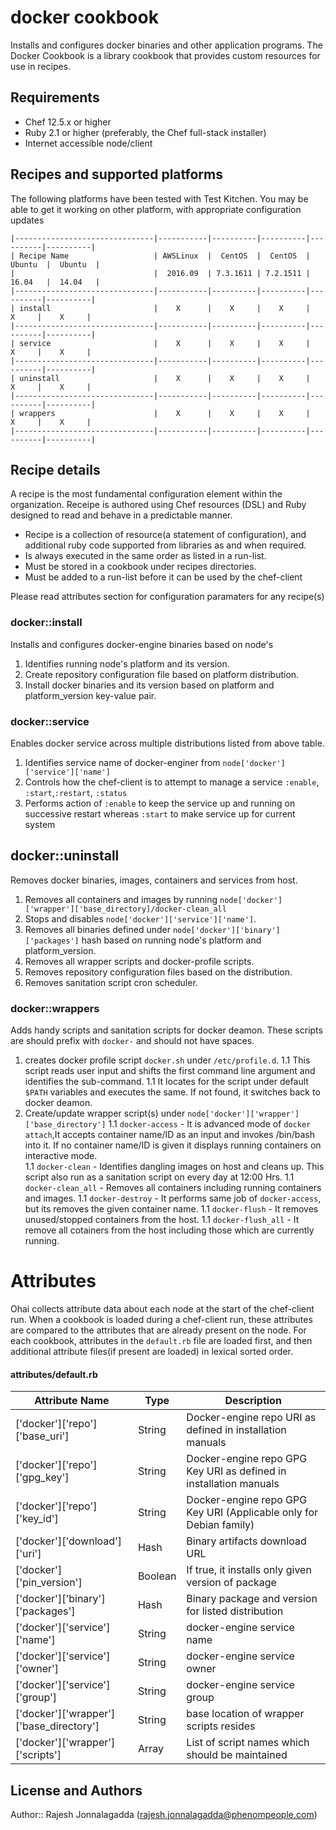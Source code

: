 docker cookbook
=========================

Installs and configures docker binaries and other application programs. 
The Docker Cookbook is a library cookbook that provides custom resources for use in recipes.

Requirements
------------
* Chef 12.5.x or higher
* Ruby 2.1 or higher (preferably, the Chef full-stack installer)
* Internet accessible node/client 

Recipes and supported platforms
-------------------------------
The following platforms have been tested with Test Kitchen. You may be 
able to get it working on other platform, with appropriate configuration updates
```
|-------------------------------|-----------|----------|----------|----------|----------|
| Recipe Name                   | AWSLinux  |  CentOS  |  CentOS  |  Ubuntu  |  Ubuntu  |
|                               |  2016.09  | 7.3.1611 | 7.2.1511 |  16.04   |  14.04   | 
|-------------------------------|-----------|----------|----------|----------|----------|
| install                       |    X      |    X     |    X     |    X     |    X     |    
|-------------------------------|-----------|----------|----------|----------|----------|
| service                       |    X      |    X     |    X     |    X     |    X     |    
|-------------------------------|-----------|----------|----------|----------|----------|
| uninstall                     |    X      |    X     |    X     |    X     |    X     |    
|-------------------------------|-----------|----------|----------|----------|----------|
| wrappers                      |    X      |    X     |    X     |    X     |    X     |    
|-------------------------------|-----------|----------|----------|----------|----------|

```
Recipe details
----------------

A recipe is the most fundamental configuration element within the organization. Receipe is authored using 
Chef resources (DSL) and Ruby designed to read and behave in a predictable manner.

* Recipe is a collection of resource(a statement of configuration),
  and additional ruby code supported from libraries as and when required.
* Is always executed in the same order as listed in a run-list. 
* Must be stored in a cookbook under recipes directories.
* Must be added to a run-list before it can be used by the chef-client

Please read attributes section for configuration paramaters for any recipe(s)

### docker::install

Installs and configures docker-engine binaries based on node's   

1. Identifies running node's platform and its version.
1. Create repository configuration file based on platform distribution.
1. Install docker binaries and its version based on platform and platform_version key-value pair. 


### docker::service

Enables docker service across multiple distributions listed from above table.

1. Identifies service name of docker-enginer from `node['docker']['service']['name']`
1. Controls how the chef-client is to attempt to manage a service `:enable`, `:start`,`:restart`, `:status` 
1. Performs action of `:enable` to keep the service up and running on successive restart whereas `:start` to make service up for current system

## docker::uninstall

Removes docker binaries, images, containers and services from host. 

1. Removes all containers and images by running `node['docker']['wrapper']['base_directory]/docker-clean_all`
1. Stops and disables `node['docker']['service']['name']`.
1. Removes all binaries defined under `node['docker']['binary']['packages']` hash based on running node's platform and platform_version.
1. Removes all wrapper scripts and docker-profile scripts.
1. Removes repository configuration files based on the distribution.
1. Removes sanitation script cron scheduler.

### docker::wrappers

Adds handy scripts and sanitation scripts for docker deamon. These scripts are should prefix with `docker-` and should not have spaces. 

1. creates docker profile script `docker.sh` under `/etc/profile.d`.
1.1 This script reads user input and shifts the first command line argument and identifies the sub-command.
1.1 It locates for the script under default `$PATH` variables and executes the same. If not found, it switches back to docker deamon.
1. Create/update wrapper script(s) under `node['docker']['wrapper']['base_directory']`
1.1 `docker-access`     - It is advanced mode of `docker attach`,It accepts container name/ID as an input and invokes /bin/bash into it. If no container name/ID is given it displays running containers on interactive mode.  
1.1 `docker-clean`      - Identifies dangling images on host and cleans up. This script also run as a sanitation script on every day at 12:00 Hrs.
1.1 `docker-clean_all`  - Removes all containers including running containers and images.
1.1 `docker-destroy`    - It performs same job of `docker-access`, but its removes the given container name.
1.1 `docker-flush`      - It removes unused/stopped containers from the host.
1.1 `docker-flush_all`  - It remove all cotainers from the host including those which are currently running.

Attributes
====

Ohai collects attribute data about each node at the start of the chef-client run.
When a cookbook is loaded during a chef-client run, these attributes are compared to the attributes that are already present on the node.
For each cookbook, attributes in the `default.rb` file are loaded first, and then additional attribute files(if present are loaded) in lexical sorted order.

#### attributes/default.rb

|Attribute Name                                 | Type          | Description                                                          |
|---------------------------------------------- |---------------|----------------------------------------------------------------------|
| ['docker']['repo']['base_uri']                | String        | Docker-engine repo URI as defined in installation manuals            |
| ['docker']['repo']['gpg_key']                 | String        | Docker-engine repo GPG Key URI as defined in installation manuals    |
| ['docker']['repo']['key_id']                  | String        | Docker-engine repo GPG Key URI (Applicable only for Debian family)   |
| ['docker']['download']['uri']                 | Hash          | Binary artifacts download URL                                        |
| ['docker']['pin_version']                     | Boolean       | If true, it installs only given version of package                   |
| ['docker']['binary']['packages']              | Hash          | Binary package and version for listed distribution                   |
| ['docker']['service']['name']                 | String        | docker-engine service name                                           |
| ['docker']['service']['owner']                | String        | docker-engine service owner                                          |
| ['docker']['service']['group']                | String        | docker-engine service group                                          |
| ['docker']['wrapper']['base_directory']       | String        | base location of wrapper scripts resides                             |
| ['docker']['wrapper']['scripts']              | Array         | List of script names which should be maintained                      |

## License and Authors
Author:: Rajesh Jonnalagadda (rajesh.jonnalagadda@phenompeople.com)

